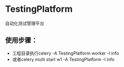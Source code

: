 # TestingPlatform
自动化测试管理平台
## 使用步骤：
* 工程目录执行celery -A TestingPlatform worker -l info
* 或者celery multi start w1 -A TestingPlatform -l info
